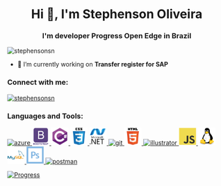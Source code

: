 <h1 align="center">Hi 👋, I'm Stephenson Oliveira</h1>
<h3 align="center">I'm developer Progress Open Edge in Brazil</h3>

<p align="left"> <img src="https://komarev.com/ghpvc/?username=stephensonsn&label=Profile%20views&color=0e75b6&style=flat" alt="stephensonsn" /> </p>

- 🔭 I’m currently working on **Transfer register for SAP**

<h3 align="left">Connect with me:</h3>
<p align="left">
<a href="https://dev.to/stephensonsn" target="blank"><img align="center" src="https://cdn.jsdelivr.net/npm/simple-icons@3.0.1/icons/dev-dot-to.svg" alt="stephensonsn" height="30" width="40" /></a>
</p>

<h3 align="left">Languages and Tools:</h3>
<p align="left"> <a href="https://azure.microsoft.com/en-in/" target="_blank"> <img src="https://www.vectorlogo.zone/logos/microsoft_azure/microsoft_azure-icon.svg" alt="azure" width="40" height="40"/> </a> <a href="https://getbootstrap.com" target="_blank"> <img src="https://raw.githubusercontent.com/devicons/devicon/master/icons/bootstrap/bootstrap-plain-wordmark.svg" alt="bootstrap" width="40" height="40"/> </a> <a href="https://www.w3schools.com/cs/" target="_blank"> <img src="https://raw.githubusercontent.com/devicons/devicon/master/icons/csharp/csharp-original.svg" alt="csharp" width="40" height="40"/> </a> <a href="https://www.w3schools.com/css/" target="_blank"> <img src="https://raw.githubusercontent.com/devicons/devicon/master/icons/css3/css3-original-wordmark.svg" alt="css3" width="40" height="40"/> </a> <a href="https://dotnet.microsoft.com/" target="_blank"> <img src="https://raw.githubusercontent.com/devicons/devicon/master/icons/dot-net/dot-net-original-wordmark.svg" alt="dotnet" width="40" height="40"/> </a> <a href="https://git-scm.com/" target="_blank"> <img src="https://www.vectorlogo.zone/logos/git-scm/git-scm-icon.svg" alt="git" width="40" height="40"/> </a> <a href="https://www.w3.org/html/" target="_blank"> <img src="https://raw.githubusercontent.com/devicons/devicon/master/icons/html5/html5-original-wordmark.svg" alt="html5" width="40" height="40"/> </a> <a href="https://www.adobe.com/in/products/illustrator.html" target="_blank"> <img src="https://www.vectorlogo.zone/logos/adobe_illustrator/adobe_illustrator-icon.svg" alt="illustrator" width="40" height="40"/> </a> <a href="https://developer.mozilla.org/en-US/docs/Web/JavaScript" target="_blank"> <img src="https://raw.githubusercontent.com/devicons/devicon/master/icons/javascript/javascript-original.svg" alt="javascript" width="40" height="40"/> </a> <a href="https://www.linux.org/" target="_blank"> <img src="https://raw.githubusercontent.com/devicons/devicon/master/icons/linux/linux-original.svg" alt="linux" width="40" height="40"/> </a> <a href="https://www.mysql.com/" target="_blank"> <img src="https://raw.githubusercontent.com/devicons/devicon/master/icons/mysql/mysql-original-wordmark.svg" alt="mysql" width="40" height="40"/> </a>
<a href="https://www.photoshop.com/en" target="_blank"> <img src="https://raw.githubusercontent.com/devicons/devicon/master/icons/photoshop/photoshop-line.svg" alt="photoshop" width="40" height="40"/> </a> <a href="https://postman.com" target="_blank"> <img src="https://www.vectorlogo.zone/logos/getpostman/getpostman-icon.svg" alt="postman" width="40" height="40"/> </a> 

<a href="https://www.progress.com/" target="_blank"> <img src="https://camo.githubusercontent.com/0649005019b0545804b70f59c799b80dc893955a509ed8508a0e02f2bfb46249/68747470733a2f2f7a76672e67616c6c65727963646e2e76736173736574732e696f2f657874656e73696f6e732f7a76672f7673636f64652d6f6561626c2f302e322e322f313437363335353136373034392f4d6963726f736f66742e56697375616c53747564696f2e53657276696365732e49636f6e732e44656661756c74" alt="Progress" width="40" height="40"/> </a>  
  
</p>

